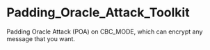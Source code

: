 # Padding_Oracle_Attack_Toolkit
Padding Oracle Attack (POA) on CBC_MODE, which can encrypt any message that you want.
